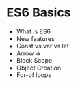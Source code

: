 # ES6 Basics

 - What is ES6
 - New features
 - Const vs var vs let
 - Arrow =>
 - Block Scope
 - Object Creation
 - For-of loops
